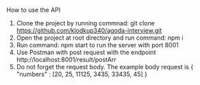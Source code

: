 How to use the API

1. Clone the project by running commnad: git clone https://github.com/klodkup340/agoda-interview.git
2. Open the project at root directory and run command: npm i
3. Run command: npm start to run the server with port 8001
4. Use Postman with post request with the endpoint http://localhost:8001/result/postArr 
5. Do not forget the request body. The example body request is { "numbers" : [20, 25, 11125, 3435, 33435, 45] }